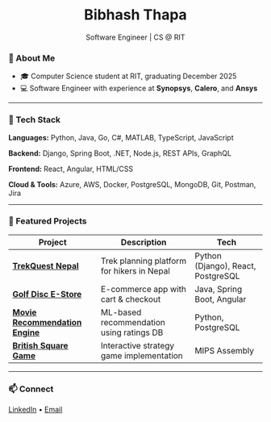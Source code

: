 <h1 align="center">Bibhash Thapa</h1>
<p align="center">Software Engineer | CS @ RIT</p>

### 🚀 About Me
- 🎓 Computer Science student at RIT, graduating December 2025
- 💻 Software Engineer with experience at **Synopsys**, **Calero**, and **Ansys**

---

### 🧰 Tech Stack
**Languages:** Python, Java, Go, C#, MATLAB, TypeScript, JavaScript 

**Backend:** Django, Spring Boot, .NET, Node.js, REST APIs, GraphQL  

**Frontend:** React, Angular, HTML/CSS 

**Cloud & Tools:** Azure, AWS, Docker, PostgreSQL, MongoDB, Git, Postman, Jira 

---

### 🌟 Featured Projects
| Project | Description | Tech |
|---------|-------------|------|
| **[TrekQuest Nepal](https://github.com/bibhashthapa7/TrekQuest-Nepal)** | Trek planning platform for hikers in Nepal | Python (Django), React, PostgreSQL |
| **[Golf Disc E-Store](https://github.com/bibhashthapa7/Golf-Disc-eStore)** | E-commerce app with cart & checkout | Java, Spring Boot, Angular |
| **[Movie Recommendation Engine](https://github.com/bibhashthapa7/Movie-Recommendation-Database)** | ML-based recommendation using ratings DB | Python, PostgreSQL |
| **[British Square Game](https://github.com/bibhashthapa7/British-Square-Game-Assembly)** | Interactive strategy game implementation | MIPS Assembly |

---

### 📫 Connect
[LinkedIn](https://www.linkedin.com/in/bibhash-thapa/) • [Email](mailto:bibhashthapa7@gmail.com)

